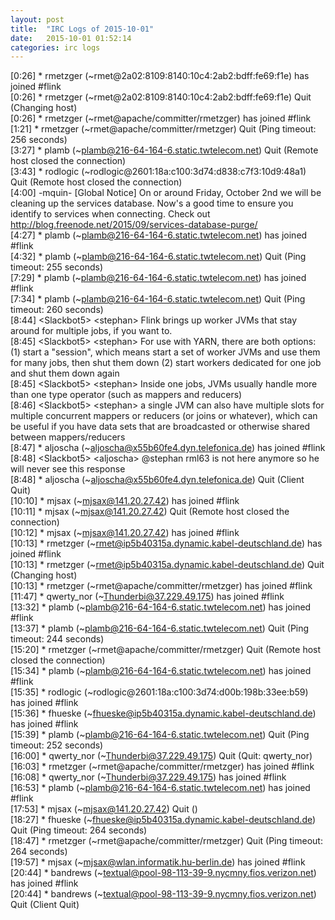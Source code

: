 ```yaml
---
layout: post
title:  "IRC Logs of 2015-10-01"
date:   2015-10-01 01:52:14
categories: irc logs
---
```

<span class="irc-date">[0:26]</span> <span class="irc-green">* rmetzger (~rmet@2a02:8109:8140:10c4:2ab2:bdff:fe69:f1e) has joined #flink</span><br />
<span class="irc-date">[0:26]</span> <span class="irc-navy">* rmetzger (~rmet@2a02:8109:8140:10c4:2ab2:bdff:fe69:f1e) Quit (Changing host)</span><br />
<span class="irc-date">[0:26]</span> <span class="irc-green">* rmetzger (~rmet@apache/committer/rmetzger) has joined #flink</span><br />
<span class="irc-date">[1:21]</span> <span class="irc-navy">* rmetzger (~rmet@apache/committer/rmetzger) Quit (Ping timeout: 256 seconds)</span><br />
<span class="irc-date">[3:27]</span> <span class="irc-navy">* plamb (~plamb@216-64-164-6.static.twtelecom.net) Quit (Remote host closed the connection)</span><br />
<span class="irc-date">[3:43]</span> <span class="irc-navy">* rodlogic (~rodlogic@2601:18a:c100:3d74:d838:c7f3:10d9:48a1) Quit (Remote host closed the connection)</span><br />
<span class="irc-date">[4:00]</span> <span class="irc-brown">-mquin- [Global Notice] On or around Friday, October 2nd we will be cleaning up the services database. Now's a good time to ensure you identify to services when connecting. Check out <a href="http://blog.freenode.net/2015/09/services-database-purge/">http://blog.freenode.net/2015/09/services-database-purge/</a></span><br />
<span class="irc-date">[4:27]</span> <span class="irc-green">* plamb (~plamb@216-64-164-6.static.twtelecom.net) has joined #flink</span><br />
<span class="irc-date">[4:32]</span> <span class="irc-navy">* plamb (~plamb@216-64-164-6.static.twtelecom.net) Quit (Ping timeout: 255 seconds)</span><br />
<span class="irc-date">[7:29]</span> <span class="irc-green">* plamb (~plamb@216-64-164-6.static.twtelecom.net) has joined #flink</span><br />
<span class="irc-date">[7:34]</span> <span class="irc-navy">* plamb (~plamb@216-64-164-6.static.twtelecom.net) Quit (Ping timeout: 260 seconds)</span><br />
<span class="irc-date">[8:44]</span> <span class="irc-black">&lt;Slackbot5&gt; &lt;stephan&gt; Flink brings up worker JVMs that stay around for multiple jobs, if you want to.</span><br />
<span class="irc-date">[8:45]</span> <span class="irc-black">&lt;Slackbot5&gt; &lt;stephan&gt; For use with YARN, there are both options: (1) start a "session", which means start a set of worker JVMs and use them for many jobs, then shut them down (2) start workers dedicated for one job and shut them down again</span><br />
<span class="irc-date">[8:45]</span> <span class="irc-black">&lt;Slackbot5&gt; &lt;stephan&gt; Inside one jobs, JVMs usually handle more than one type operator (such as mappers and reducers)</span><br />
<span class="irc-date">[8:46]</span> <span class="irc-black">&lt;Slackbot5&gt; &lt;stephan&gt; a single JVM can also have multiple slots for multiple concurrent mappers or reducers (or joins or whatever), which can be useful if you have data sets that are broadcasted or otherwise shared between mappers/reducers</span><br />
<span class="irc-date">[8:47]</span> <span class="irc-green">* aljoscha (~aljoscha@x55b60fe4.dyn.telefonica.de) has joined #flink</span><br />
<span class="irc-date">[8:48]</span> <span class="irc-black">&lt;Slackbot5&gt; &lt;aljoscha&gt; @stephan rml63 is not here anymore so he will never see this response</span><br />
<span class="irc-date">[8:48]</span> <span class="irc-navy">* aljoscha (~aljoscha@x55b60fe4.dyn.telefonica.de) Quit (Client Quit)</span><br />
<span class="irc-date">[10:10]</span> <span class="irc-green">* mjsax (~mjsax@141.20.27.42) has joined #flink</span><br />
<span class="irc-date">[10:11]</span> <span class="irc-navy">* mjsax (~mjsax@141.20.27.42) Quit (Remote host closed the connection)</span><br />
<span class="irc-date">[10:12]</span> <span class="irc-green">* mjsax (~mjsax@141.20.27.42) has joined #flink</span><br />
<span class="irc-date">[10:13]</span> <span class="irc-green">* rmetzger (~rmet@ip5b40315a.dynamic.kabel-deutschland.de) has joined #flink</span><br />
<span class="irc-date">[10:13]</span> <span class="irc-navy">* rmetzger (~rmet@ip5b40315a.dynamic.kabel-deutschland.de) Quit (Changing host)</span><br />
<span class="irc-date">[10:13]</span> <span class="irc-green">* rmetzger (~rmet@apache/committer/rmetzger) has joined #flink</span><br />
<span class="irc-date">[11:47]</span> <span class="irc-green">* qwerty_nor (~Thunderbi@37.229.49.175) has joined #flink</span><br />
<span class="irc-date">[13:32]</span> <span class="irc-green">* plamb (~plamb@216-64-164-6.static.twtelecom.net) has joined #flink</span><br />
<span class="irc-date">[13:37]</span> <span class="irc-navy">* plamb (~plamb@216-64-164-6.static.twtelecom.net) Quit (Ping timeout: 244 seconds)</span><br />
<span class="irc-date">[15:20]</span> <span class="irc-navy">* rmetzger (~rmet@apache/committer/rmetzger) Quit (Remote host closed the connection)</span><br />
<span class="irc-date">[15:34]</span> <span class="irc-green">* plamb (~plamb@216-64-164-6.static.twtelecom.net) has joined #flink</span><br />
<span class="irc-date">[15:35]</span> <span class="irc-green">* rodlogic (~rodlogic@2601:18a:c100:3d74:d00b:198b:33ee:b59) has joined #flink</span><br />
<span class="irc-date">[15:36]</span> <span class="irc-green">* fhueske (~fhueske@ip5b40315a.dynamic.kabel-deutschland.de) has joined #flink</span><br />
<span class="irc-date">[15:39]</span> <span class="irc-navy">* plamb (~plamb@216-64-164-6.static.twtelecom.net) Quit (Ping timeout: 252 seconds)</span><br />
<span class="irc-date">[16:00]</span> <span class="irc-navy">* qwerty_nor (~Thunderbi@37.229.49.175) Quit (Quit: qwerty_nor)</span><br />
<span class="irc-date">[16:03]</span> <span class="irc-green">* rmetzger (~rmet@apache/committer/rmetzger) has joined #flink</span><br />
<span class="irc-date">[16:08]</span> <span class="irc-green">* qwerty_nor (~Thunderbi@37.229.49.175) has joined #flink</span><br />
<span class="irc-date">[16:53]</span> <span class="irc-green">* plamb (~plamb@216-64-164-6.static.twtelecom.net) has joined #flink</span><br />
<span class="irc-date">[17:53]</span> <span class="irc-navy">* mjsax (~mjsax@141.20.27.42) Quit ()</span><br />
<span class="irc-date">[18:27]</span> <span class="irc-navy">* fhueske (~fhueske@ip5b40315a.dynamic.kabel-deutschland.de) Quit (Ping timeout: 264 seconds)</span><br />
<span class="irc-date">[18:47]</span> <span class="irc-navy">* rmetzger (~rmet@apache/committer/rmetzger) Quit (Ping timeout: 264 seconds)</span><br />
<span class="irc-date">[19:57]</span> <span class="irc-green">* mjsax (~mjsax@wlan.informatik.hu-berlin.de) has joined #flink</span><br />
<span class="irc-date">[20:44]</span> <span class="irc-green">* bandrews (~textual@pool-98-113-39-9.nycmny.fios.verizon.net) has joined #flink</span><br />
<span class="irc-date">[20:44]</span> <span class="irc-navy">* bandrews (~textual@pool-98-113-39-9.nycmny.fios.verizon.net) Quit (Client Quit)</span><br />
